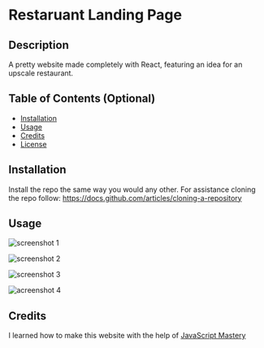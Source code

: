 

# Restaruant Landing Page

## Description

A pretty website made completely with React, featuring an idea for an upscale restaurant. 

## Table of Contents (Optional)


- [Installation](#installation)
- [Usage](#usage)
- [Credits](#credits)
- [License](#license)

## Installation

Install the repo the same way you would any other.
For assistance cloning the repo follow: https://docs.github.com/articles/cloning-a-repository


## Usage

![screenshot 1](<readme-images/Screenshot 2024-11-27 at 5.25.15 PM.png>)

![screenshot 2](<readme-images/Screenshot 2024-11-27 at 5.25.19 PM.png>)

![screenshot 3](<readme-images/Screenshot 2024-11-27 at 5.25.24 PM.png>)

![acreenshot 4](<readme-images/Screenshot 2024-11-27 at 5.25.36 PM.png>)

## Credits

I learned how to make this website with the help of [JavaScript Mastery](https://www.youtube.com/c/JavaScriptMastery)
